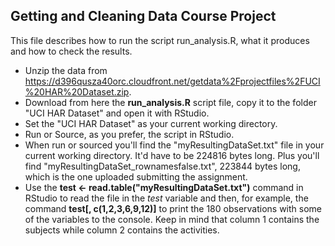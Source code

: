 ## Getting and Cleaning Data Course Project
This file describes how to run the script run_analysis.R, what it produces and how to check the results.
* Unzip the data from https://d396qusza40orc.cloudfront.net/getdata%2Fprojectfiles%2FUCI%20HAR%20Dataset.zip.
* Download from here the **run_analysis.R** script file, copy it to the folder "UCI HAR Dataset" and open it with RStudio.
* Set the "UCI HAR Dataset" as your current working directory.
* Run or Source, as you prefer, the script in RStudio. 
* When run or sourced you'll find the "myResultingDataSet.txt" file in your current working directory. It'd have to be 224816 bytes long. Plus you'll find "myResultingDataSet_rownamesfalse.txt", 223844 bytes long, which is the one uploaded submitting the assignment.
* Use the **test <- read.table("myResultingDataSet.txt")** command in RStudio to read the file in the *test* variable and then, for example, the command **test[, c(1,2,3,6,9,12)]** to print the 180 observations with some of the variables to the console. Keep in mind that column 1 contains the subjects while column 2 contains the activities.


